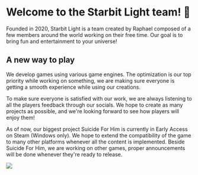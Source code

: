 # Welcome to the Starbit Light team! 🌠

Founded in 2020, Starbit Light is a team created by Raphael composed of a few members around the world working on their free time. Our goal is to bring fun and entertainment to your universe!

## A new way to play
We develop games using various game engines. The optimization is our top priority while working on something, we are making sure everyone is getting a smooth experience while using our creations.

To make sure everyone is satisfied with our work, we are always listening to all the players feedback through our socials. We hope to create as many projects as possible, and we're looking forward to see how players will enjoy them!

As of now, our biggest project Suicide For Him is currently in Early Access on Steam (Windows only). We hope to extend the compatibility of the game to many other platforms whenever all the content is implemented. Beside Suicide For Him, we are working on other games, proper announcements will be done whenever they're ready to release.

<img src="https://starbitlight.com/img/nls_portraits.png">
